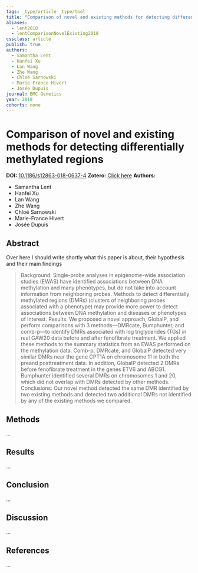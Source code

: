 ```yaml
---
tags: _type/article _type/tool
title: "Comparison of novel and existing methods for detecting differentially methylated regions"
aliases:
  - lent2018
  - lentComparisonNovelExisting2018
cssclass: article
publish: true
authors:
  - Samantha Lent
  - Hanfei Xu
  - Lan Wang
  - Zhe Wang
  - Chloé Sarnowski
  - Marie-France Hivert
  - Josée Dupuis
journal: BMC Genetics
year: 2018
cohorts: none
---
```

# Comparison of novel and existing methods for detecting differentially methylated regions
**DOI:** [10.1186/s12863-018-0637-4](https://www.doi.org/10.1186/s12863-018-0637-4)
**Zotero:** [Click here](zotero://select/items/@lentComparisonNovelExisting2018)
**Authors:**
  - Samantha Lent
  - Hanfei Xu
  - Lan Wang
  - Zhe Wang
  - Chloé Sarnowski
  - Marie-France Hivert
  - Josée Dupuis

## Abstract
Over here I should write shortly what this paper is about, their hypothesis and their main findings
> Background: Single-probe analyses in epigenome-wide association studies (EWAS) have identified associations between DNA methylation and many phenotypes, but do not take into account information from neighboring probes. Methods to detect differentially methylated regions (DMRs) (clusters of neighboring probes associated with a phenotype) may provide more power to detect associations between DNA methylation and diseases or phenotypes of interest. Results: We proposed a novel approach, GlobalP, and perform comparisons with 3 methods—DMRcate, Bumphunter, and comb-p—to identify DMRs associated with log triglycerides (TGs) in real GAW20 data before and after fenofibrate treatment. We applied these methods to the summary statistics from an EWAS performed on the methylation data. Comb-p, DMRcate, and GlobalP detected very similar DMRs near the gene CPT1A on chromosome 11 in both the preand posttreatment data. In addition, GlobalP detected 2 DMRs before fenofibrate treatment in the genes ETV6 and ABCG1. Bumphunter identified several DMRs on chromosomes 1 and 20, which did not overlap with DMRs detected by other methods. Conclusions: Our novel method detected the same DMR identified by two existing methods and detected two additional DMRs not identified by any of the existing methods we compared.

## Methods
...

## Results
...

## Conclusion
...

## Discussion
...

## References
...
